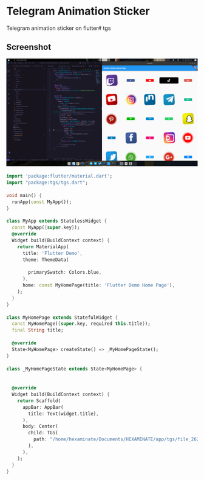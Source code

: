 # Telegram Animation Sticker

Telegram animation sticker on flutter# tgs

## Screenshot

![](https://github.com/azkadev/tgs/raw/main/screenshots/Screenshot%20from%202023-02-08%2010-53-00.png)

```dart
import 'package:flutter/material.dart';
import "package:tgs/tgs.dart";

void main() {
  runApp(const MyApp());
}

class MyApp extends StatelessWidget {
  const MyApp({super.key}); 
  @override
  Widget build(BuildContext context) {
    return MaterialApp(
      title: 'Flutter Demo',
      theme: ThemeData(
        
        primarySwatch: Colors.blue,
      ),
      home: const MyHomePage(title: 'Flutter Demo Home Page'),
    );
  }
}

class MyHomePage extends StatefulWidget {
  const MyHomePage({super.key, required this.title});
  final String title;

  @override
  State<MyHomePage> createState() => _MyHomePageState();
}

class _MyHomePageState extends State<MyHomePage> {
 

  @override
  Widget build(BuildContext context) { 
    return Scaffold(
      appBar: AppBar(
        title: Text(widget.title),
      ),
      body: Center(
        child: TGS(
          path: "/home/hexaminate/Documents/HEXAMINATE/app/tgs/file_262.tgs",
        ),
      ),
    );
  }
}
```
